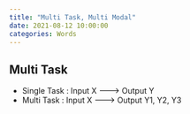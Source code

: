 ```yaml
---
title: "Multi Task, Multi Modal"
date: 2021-08-12 10:00:00
categories: Words
---
```



## Multi Task
- Single Task : Input X ---> Output Y
- Multi Task  : Input X ---> Output Y1, Y2, Y3
